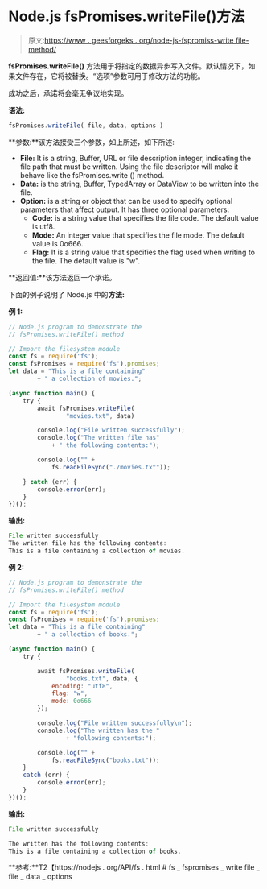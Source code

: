 # Node.js fsPromises.writeFile()方法

> 原文:[https://www . geesforgeks . org/node-js-fspromiss-write file-method/](https://www.geeksforgeeks.org/node-js-fspromises-writefile-method/)

**fsPromises.writeFile()** 方法用于将指定的数据异步写入文件。默认情况下，如果文件存在，它将被替换。“选项”参数可用于修改方法的功能。

成功之后，承诺将会毫无争议地实现。

**语法:**

```js
fsPromises.writeFile( file, data, options )
```

**参数:**该方法接受三个参数，如上所述，如下所述:

*   **File:** It is a string, Buffer, URL or file description integer, indicating the file path that must be written. Using the file descriptor will make it behave like the fsPromises.write () method.
*   **Data:** is the string, Buffer, TypedArray or DataView to be written into the file.
*   **Option:** is a string or object that can be used to specify optional parameters that affect output. It has three optional parameters:
    *   **Code:** is a string value that specifies the file code. The default value is utf8.
    *   **Mode:** An integer value that specifies the file mode. The default value is 0o666.
    *   **Flag:** It is a string value that specifies the flag used when writing to the file. The default value is "w".

**返回值:**该方法返回一个承诺。

下面的例子说明了 Node.js 中的**方法:**

**例 1:**

```js
// Node.js program to demonstrate the 
// fsPromises.writeFile() method 

// Import the filesystem module 
const fs = require('fs');
const fsPromises = require('fs').promises;
let data = "This is a file containing"
        + " a collection of movies.";

(async function main() {
    try {
        await fsPromises.writeFile(
                "movies.txt", data)

        console.log("File written successfully");
        console.log("The written file has"
            + " the following contents:");

        console.log("" + 
            fs.readFileSync("./movies.txt"));

    } catch (err) {
        console.error(err);
    }
})();
```

**输出:**

```js
File written successfully
The written file has the following contents:     
This is a file containing a collection of movies.

```

**例 2:**

```js
// Node.js program to demonstrate the 
// fsPromises.writeFile() method 

// Import the filesystem module 
const fs = require('fs');
const fsPromises = require('fs').promises;
let data = "This is a file containing"
        + " a collection of books.";

(async function main() {
    try {

        await fsPromises.writeFile(
                "books.txt", data, {
            encoding: "utf8",
            flag: "w",
            mode: 0o666
        });

        console.log("File written successfully\n");
        console.log("The written has the "
                + "following contents:");

        console.log("" + 
            fs.readFileSync("books.txt"));
    }
    catch (err) {
        console.error(err);
    }
})();
```

**输出:**

```js
File written successfully

The written has the following contents:
This is a file containing a collection of books.

```

**参考:**T2【https://nodejs . org/API/fs . html # fs _ fspromises _ write file _ file _ data _ options